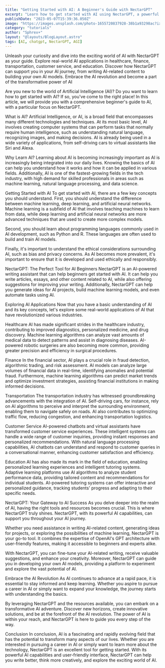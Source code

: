 ```yaml
---
title: "Getting Started with AI: A Beginner's Guide with NectarGPT"
excerpt: "Learn how to get started with AI using NectarGPT, a powerful tool that makes it easier than ever to create artificial intelligence models and generate high-quality outputs."
publishDate: "2023-05-07T15:39:36.050Z"
image: "https://images.unsplash.com/photo-1655720837928-38b1a93298ac?ixlib=rb-4.0.3&ixid=MnwxMjA3fDB8MHxwaG90by1wYWdlfHx8fGVufDB8fHx8&auto=format&fit=crop&w=555&q=80"
category: "tutorials"
author: "Sphrex+"
layout: "@layouts/BlogLayout.astro"
tags: [AI, chatgpt, NectarGPT, AGI]
---
```


Unleash your curiosity and dive into the exciting world of AI with NectarGPT as your guide. Explore real-world AI applications in healthcare, finance, transportation, customer service, and education. Discover how NectarGPT can support you in your AI journey, from writing AI-related content to building your own AI models. Embrace the AI revolution and become a part of the transformative power of AI

Are you new to the world of Artificial Intelligence (AI)? Do you want to learn how to get started with AI? If so, you've come to the right place! In this article, we will provide you with a comprehensive beginner's guide to AI, with a particular focus on NectarGPT.

What is AI?
Artificial Intelligence, or AI, is a broad field that encompasses many different technologies and techniques. At its most basic level, AI involves creating computer systems that can perform tasks that normally require human intelligence, such as understanding natural language, recognizing images, and making decisions. AI is already being used in a wide variety of applications, from self-driving cars to virtual assistants like Siri and Alexa.

Why Learn AI?
Learning about AI is becoming increasingly important as AI is increasingly being integrated into our daily lives. Knowing the basics of AI can help you understand how it works and how it can be applied in various fields. Additionally, AI is one of the fastest-growing fields in the tech industry, with high demand for skilled professionals in areas such as machine learning, natural language processing, and data science.

Getting Started with AI
To get started with AI, there are a few key concepts you should understand. First, you should understand the difference between machine learning, deep learning, and artificial neural networks. Machine learning is a subfield of AI that involves teaching machines to learn from data, while deep learning and artificial neural networks are more advanced techniques that are used to create more complex models.

Second, you should learn about programming languages commonly used in AI development, such as Python and R. These languages are often used to build and train AI models.

Finally, it's important to understand the ethical considerations surrounding AI, such as bias and privacy concerns. As AI becomes more prevalent, it's important to ensure that it is developed and used ethically and responsibly.

NectarGPT: The Perfect Tool for AI Beginners
NectarGPT is an AI-powered writing assistant that can help beginners get started with AI. It can help you write articles, essays, and other content related to AI, while also offering suggestions for improving your writing. Additionally, NectarGPT can help you generate ideas for AI projects, build machine learning models, and even automate tasks using AI.

Exploring AI Applications
Now that you have a basic understanding of AI and its key concepts, let's explore some real-world applications of AI that have revolutionized various industries.

Healthcare
AI has made significant strides in the healthcare industry, contributing to improved diagnostics, personalized medicine, and drug discovery. Machine learning algorithms can analyze vast amounts of medical data to detect patterns and assist in diagnosing diseases. AI-powered robotic surgeries are also becoming more common, providing greater precision and efficiency in surgical procedures.

Finance
In the financial sector, AI plays a crucial role in fraud detection, algorithmic trading, and risk assessment. AI models can analyze large volumes of financial data in real-time, identifying anomalies and potential fraud. Furthermore, machine learning algorithms can predict market trends and optimize investment strategies, assisting financial institutions in making informed decisions.

Transportation
The transportation industry has witnessed groundbreaking advancements with the integration of AI. Self-driving cars, for instance, rely on AI algorithms to perceive and interpret the surrounding environment, enabling them to navigate safely on roads. AI also contributes to optimizing traffic flow, reducing congestion, and enhancing transportation logistics.

Customer Service
AI-powered chatbots and virtual assistants have transformed customer service experiences. These intelligent systems can handle a wide range of customer inquiries, providing instant responses and personalized recommendations. With natural language processing capabilities, AI chatbots can understand and respond to customer queries in a conversational manner, enhancing customer satisfaction and efficiency.

Education
AI has also made its mark in the field of education, enabling personalized learning experiences and intelligent tutoring systems. Adaptive learning platforms use AI algorithms to analyze student performance data, providing tailored content and recommendations for individual students. AI-powered tutoring systems can offer interactive and personalized guidance, tracking students' progress and adapting to their specific needs.

NectarGPT: Your Gateway to AI Success
As you delve deeper into the realm of AI, having the right tools and resources becomes crucial. This is where NectarGPT truly shines. NectarGPT, with its powerful AI capabilities, can support you throughout your AI journey.

Whether you need assistance in writing AI-related content, generating ideas for projects, or exploring the possibilities of machine learning, NectarGPT is your go-to tool. It combines the expertise of OpenAI's GPT architecture with user-friendly features, making it accessible to beginners and experts alike.

With NectarGPT, you can fine-tune your AI-related writing, receive valuable suggestions, and enhance your creativity. Moreover, NectarGPT can guide you in developing your own AI models, providing a platform to experiment and explore the vast potential of AI.

Embrace the AI Revolution
As AI continues to advance at a rapid pace, it is essential to stay informed and keep learning. Whether you aspire to pursue a career in AI or simply want to expand your knowledge, the journey starts with understanding the basics.

By leveraging NectarGPT and the resources available, you can embark on a transformative AI adventure. Discover new horizons, create innovative solutions, and be at the forefront of the AI revolution. The power of AI is within your reach, and NectarGPT is here to guide you every step of the way.

Conclusion
In conclusion, AI is a fascinating and rapidly evolving field that has the potential to transform many aspects of our lives. Whether you are interested in pursuing a career in AI or simply want to learn more about the technology, NectarGPT is an excellent tool for getting started. With its powerful AI capabilities and user-friendly interface, NectarGPT can help you write better, think more creatively, and explore the exciting world of AI.